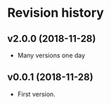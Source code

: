 Revision history
=================================

v2.0.0 (2018-11-28)
---------------------------------

 * Many versions one day

v0.0.1 (2018-11-28)
---------------------------------

 * First version.
